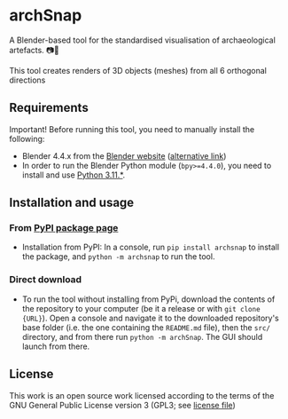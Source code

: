 # archSnap

A Blender-based tool for the standardised visualisation of archaeological artefacts. 📷🏺

This tool creates renders of 3D objects (meshes) from all 6 orthogonal directions

## Requirements

Important! Before running this tool, you need to manually install the following:
- Blender 4.4.x from the [Blender website](https://www.blender.org/download/) ([alternative link](https://download.blender.org/release/Blender4.4/))
- In order to run the Blender Python module (`bpy>=4.4.0`), you need to install and use [Python 3.11.*](https://www.python.org/downloads/).

## Installation and usage

### From [PyPI package page](https://pypi.org/project/archSnap/)

- Installation from PyPI: In a console, run `pip install archsnap` to install the package, and `python -m archsnap` to run the tool.

### Direct download

- To run the tool without installing from PyPi, download the contents of the repository to your computer (be it a release or with `git clone {URL}`). Open a console and navigate it to the downloaded repository's base folder (i.e. the one containing the `README.md` file), then the `src/` directory, and from there run `python -m archSnap`. The GUI should launch from there.

## License

This work is an open source work licensed according to the terms of the GNU General Public License version 3 (GPL3; see [license file](LICENSE))
